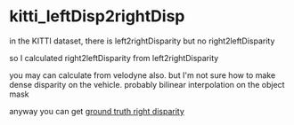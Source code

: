 # kitti_leftDisp2rightDisp
in the KITTI dataset, there is left2rightDisparity but no right2leftDisparity

so I calculated right2leftDisparity from left2rightDisparity

you may can calculate from velodyne also. but I'm not sure how to make dense disparity on the vehicle.
probably bilinear interpolation on the object mask


anyway you can get [ground truth right disparity](https://drive.google.com/file/d/18ib3FEyERrJ4l5_yNp3pBUL0fMWlvVz0/view?usp=sharing)
